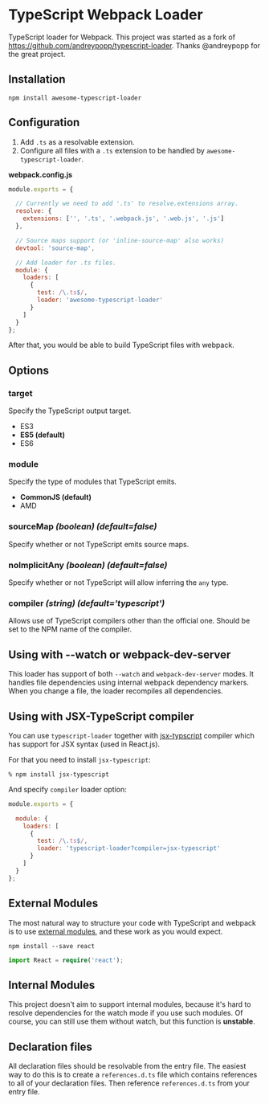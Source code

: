 # TypeScript Webpack Loader

TypeScript loader for Webpack. This project was started as a fork of https://github.com/andreypopp/typescript-loader.
Thanks @andreypopp for the great project.

## Installation

```
npm install awesome-typescript-loader
```

## Configuration

1. Add `.ts` as a resolvable extension.
2. Configure all files with a `.ts` extension to be handled by `awesome-typescript-loader`.

**webpack.config.js**

```javascript
module.exports = {

  // Currently we need to add '.ts' to resolve.extensions array.
  resolve: {
    extensions: ['', '.ts', '.webpack.js', '.web.js', '.js']
  },

  // Source maps support (or 'inline-source-map' also works)
  devtool: 'source-map',

  // Add loader for .ts files.
  module: {
    loaders: [
      {
        test: /\.ts$/,
        loader: 'awesome-typescript-loader'
      }
    ]
  }
};
```

After that, you would be able to build TypeScript files with webpack.

## Options

### target

Specify the TypeScript output target.

- ES3
- **ES5 (default)**
- ES6

### module

Specify the type of modules that TypeScript emits.

- **CommonJS (default)**
- AMD

### sourceMap *(boolean) (default=false)*

Specify whether or not TypeScript emits source maps. 

### noImplicitAny *(boolean) (default=false)*

Specify whether or not TypeScript will allow inferring the `any` type.

### compiler *(string) (default='typescript')*

Allows use of TypeScript compilers other than the official one. Should be
set to the NPM name of the compiler.

## Using with --watch or webpack-dev-server

This loader has support of both `--watch` and `webpack-dev-server` modes. It handles file dependencies
using internal webpack dependency markers. When you change a file, the loader recompiles all dependencies.

## Using with JSX-TypeScript compiler

You can use `typescript-loader` together with
[jsx-typscript](https://github.com/fdecampredon/jsx-typescript) compiler which
has support for JSX syntax (used in React.js).

For that you need to install `jsx-typescript`:

    % npm install jsx-typescript

And specify `compiler` loader option:

```javascript
module.exports = {

  module: {
    loaders: [
      {
        test: /\.ts$/,
        loader: 'typescript-loader?compiler=jsx-typescript'
      }
    ]
  }
};
```

## External Modules

The most natural way to structure your code with TypeScript and webpack is to use [external modules](https://github.com/Microsoft/TypeScript/wiki/Modules#going-external), and these work as you would expect. 

```
npm install --save react
```

```typescript
import React = require('react');
```

## Internal Modules

This project doesn't aim to support internal modules, because it's hard to resolve dependencies for the watch
mode if you use such modules. Of course, you can still use them without watch, but this function is **unstable**.

## Declaration files

All declaration files should be resolvable from the entry file. 
The easiest way to do this is to create a `references.d.ts` file which contains 
references to all of your declaration files. Then reference 
`references.d.ts` from your entry file.